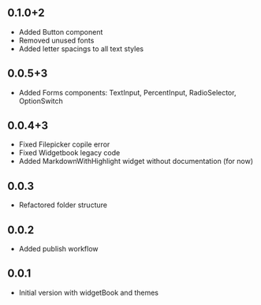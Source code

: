 ## 0.1.0+2
- Added Button component
- Removed unused fonts
- Added letter spacings to all text styles

## 0.0.5+3
- Added Forms components: TextInput, PercentInput, RadioSelector, OptionSwitch

## 0.0.4+3
- Fixed Filepicker copile error
- Fixed Widgetbook legacy code
- Added MarkdownWithHighlight widget without documentation (for now) 

## 0.0.3

- Refactored folder structure

## 0.0.2

- Added publish workflow

## 0.0.1

- Initial version with widgetBook and themes
